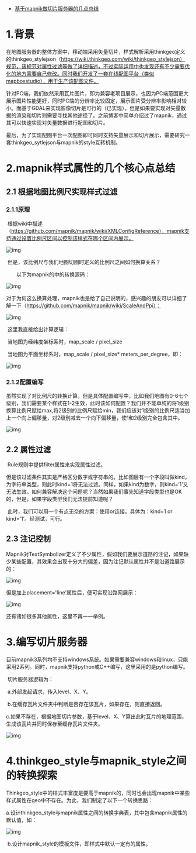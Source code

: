 - [基于mapnik做切片服务器的几点总结](https://www.cnblogs.com/naaoveGIS/p/10719879.html)

# 1.背景

​    在地图服务器的整体方案中，移动端采用矢量切片，样式解析采用thinkgeo定义的thinkgeo_stylejson（https://wiki.thinkgeo.com/wiki/thinkgeo_stylejson）规范，该规范对属性过滤等做了详细描述，不过实际运用中也发现还有不少需要优化的地方需要自己修改。同时我们开发了一套在线配图平台（类似mapboxstudio），用于生产该配图文件。

​     针对PC端，我们依然采用瓦片图片，即为兼容老项目展示，也因为PC端范围更大展示图片性能更好，同时PC端的分辨率比较固定，展示图片受分辨率影响相对较小。而基于GDAL来实现影像切片是可行的（已实现），但是如果要实现对矢量数据的渲染和切片则需要寻找其他途径了。之前博客中简单介绍过了mapnik，通过其可以快速实现对矢量数据进行配图和切片。

​     最后，为了实现配图平台一次配图即可同时支持矢量展示和切片展示，需要研究一套thinkgeo_sytlejson与mapnik的style互转机制。

# 2.mapnik样式属性的几个核心点总结

## 2.1 根据地图比例尺实现样式过滤

### 2.1.1原理

​    根据wiki中描述（https://github.com/mapnik/mapnik/wiki/XMLConfigReference），mapnik支持通过设置比例尺区间以控制该样式在哪个区间内展示。

 ![img](https://img2018.cnblogs.com/blog/656746/201904/656746-20190416203536073-1057203688.png)

​    但是，该比例尺与我们地图切图时定义的比例尺之间如何换算关系？

　　以下为mapnik的中的转换源码：

 ![img](https://img2018.cnblogs.com/blog/656746/201904/656746-20190416203610513-1895498272.png)

​    对于为何这么换算处理，mapnik也是给了自己说明的，感兴趣的朋友可以详细了解一下（https://github.com/mapnik/mapnik/wiki/ScaleAndPpi）：

 ![img](https://img2018.cnblogs.com/blog/656746/201904/656746-20190416203630502-1845395336.png)

​    这里我直接给出计算逻辑：

​    当地图为经纬度坐标系时，map_scale / pixel_size

​    当地图为平面坐标系时，map_scale / pixel_size* meters_per_degree，即：

 ![img](https://img2018.cnblogs.com/blog/656746/201904/656746-20190416203644498-639862666.png)

### 2.1.2配置编写

​     虽然实现了对比例尺的转换计算，但是具体配置编写中，比如我们地图有0-6七个级别，我们需要某个样式在1-2生效，此时该如何配置？我们并不能单纯的将1级别换算比例尺赋给max,将2级别的比例尺赋给min，我们应该对1级别的比例尺适当加上一个向上偏移量，对2级别减去一个向下偏移量，使1和2级别完全包含其中。

 ![img](https://img2018.cnblogs.com/blog/656746/201904/656746-20190416203659013-921170928.png)

## 2.2 属性过滤

​    Rule规则中提供filter属性来实现属性过滤。

​     但是该过滤条件其实是严格区分数字或字符串的。比如图层有一个字段叫做kind，为字符串类型，则此时kind=1将无法过滤。同样，如果kind为数字，则kind=’1’又无法生效。如何兼容解决这个问题呢？当然如果我们事先知道字段类型也是OK的，但是，如果字段类型我们无法提前知道呢？

​    此时，我们可以用一个有点无奈的方案：使用or连接。具体为：kind=1 or kind=’1’。经测试，可行。

## 2.3 注记控制

​    Mapnik对TextSymbolizer定义了不少属性，假如我们要展示道路的注记，如果缺少某些配置，其效果会出现十分大的偏差，因为注记默认属性并不是沿道路展示的：

 ![img](https://img2018.cnblogs.com/blog/656746/201904/656746-20190416203720935-2072081306.png)

  但是加上placement='line'属性后，便可实现沿路网展示：

 ![img](https://img2018.cnblogs.com/blog/656746/201904/656746-20190416203736734-607907651.png)

  还有诸如很多其他属性，这里不再一一举例。

# 3.编写切片服务器

​    目前mapnik3系列均不支持windows系统。如果需要兼容windows和linux，只能采用2系列。同时，mapnik支持python或C++编写，这里采用的是python编写。

​    切片服务器逻辑为：

​    a.外部发起请求，传入level、X、Y。

​    b.在缓存瓦片文件夹中判断是否存在该瓦片，如果存在，则直接返回。

​    c.如果不存在，根据地图切片参数，基于level、X、Y算出此时瓦片的地理范围，生成该瓦片并同时保存至缓存瓦片文件夹。

 ![img](https://img2018.cnblogs.com/blog/656746/201904/656746-20190416203826001-1416233028.png)

# 4.thinkgeo_style与mapnik_style之间的转换探索

​    Thinkgeo_style中的样式丰富度是要高于mapnik的，同时也会出现mapnik中某些样式属性在geo中不存在。为此，我们制定了以下一个转换思路：

​    a.设计thinkgeo_style与mapnik属性之间的转换字典表，其中包含mapnik属性的默认值，如：

 ![img](https://img2018.cnblogs.com/blog/656746/201904/656746-20190416203847938-580403919.png)

​    b.设计mapnik_style的模板文件，即样式中默认一定有的属性。